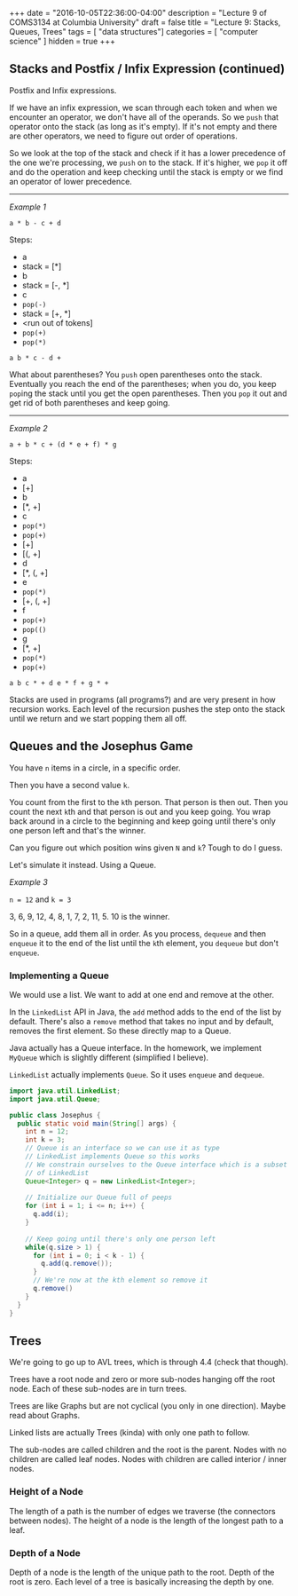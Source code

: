 +++
date = "2016-10-05T22:36:00-04:00"
description = "Lecture 9 of COMS3134 at Columbia University"
draft = false
title = "Lecture 9: Stacks, Queues, Trees"
tags = [ "data structures"]
categories = [ "computer science" ]
hidden = true
+++

## Stacks and Postfix / Infix Expression (continued)

Postfix and Infix expressions.

If we have an infix expression, we scan through each token and when we
encounter an operator, we don't have all of the operands.  So we `push` that
operator onto the stack (as long as it's empty).  If it's not empty and there
are other operators, we need to figure out order of operations.

So we look at the top of the stack and check if it has a lower precedence of
the one we're processing, we `push` on to the stack.  If it's higher, we `pop`
it off and do the operation and keep checking until the stack is empty or we
find an operator of lower precedence.

---

*Example 1*

`a * b - c + d`

Steps:

* a
* stack = [*]
* b
* stack = [-, *]
* c
* `pop(-)`
* stack = [+, *]
* <run out of tokens]
* `pop(+)`
* `pop(*)`

`a b * c - d +`

What about parentheses?  You `push` open parentheses onto the stack.
Eventually you reach the end of the parentheses; when you do, you keep `pop`ing
the stack until you get the open parentheses.  Then you `pop` it out and get
rid of both parentheses and keep going.

---

*Example 2*

`a + b * c + (d * e + f) * g`

Steps:

* a
* [+]
* b
* [*, +]
* c
* `pop(*)`
* `pop(+)`
* [+]
* [(, +]
* d
* [*, (, +]
* e
* `pop(*)`
* [+, (, +]
* f
* `pop(+)`
* `pop(()`
* g
* [*, +]
* `pop(*)`
* `pop(+)`

`a b c * + d e * f + g * +`

Stacks are used in programs (all programs?) and are very present in how
recursion works.  Each level of the recursion pushes the step onto the stack
until we return and we start popping them all off.


## Queues and the Josephus Game

You have `n` items in a circle, in a specific order.

Then you have a second value `k`.

You count from the first to the `k`th person.  That person is then out.  Then
you count the next `k`th and that person is out and you keep going.  You wrap
back around in a circle to the beginning and keep going until there's only one
person left and that's the winner.

Can you figure out which position wins given `N` and `k`?  Tough to do I guess.

Let's simulate it instead.  Using a Queue.

*Example 3*

`n = 12` and `k = 3`

3, 6, 9, 12, 4, 8, 1, 7, 2, 11, 5.  10 is the winner.

So in a queue, add them all in order.  As you process, `dequeue` and then
`enqueue` it to the end of the list until the `k`th element, you `dequeue`
but don't `enqueue`.

### Implementing a Queue

We would use a list.  We want to add at one end and remove at the other.

In the `LinkedList` API in Java, the `add` method adds to the end of the list
by default.  There's also a `remove` method that takes no input and by default,
removes the first element.  So these directly map to a Queue.

Java actually has a Queue interface.  In the homework, we implement `MyQueue`
which is slightly different (simplified I believe).

`LinkedList` actually implements `Queue`.  So it uses `enqueue` and `dequeue`.

```java
import java.util.LinkedList;
import java.util.Queue;

public class Josephus {
  public static void main(String[] args) {
    int n = 12;
    int k = 3;
    // Queue is an interface so we can use it as type
    // LinkedList implements Queue so this works
    // We constrain ourselves to the Queue interface which is a subset
    // of LinkedList
    Queue<Integer> q = new LinkedList<Integer>;
    
    // Initialize our Queue full of peeps
    for (int i = 1; i <= n; i++) {
      q.add(i);
    }
    
    // Keep going until there's only one person left
    while(q.size > 1) {
      for (int i = 0; i < k - 1) {
        q.add(q.remove());
      }
      // We're now at the kth element so remove it
      q.remove()
    }
  }
}
```


## Trees

We're going to go up to AVL trees, which is through 4.4 (check that though).

Trees have a root node and zero or more sub-nodes hanging off the root node.
Each of these sub-nodes are in turn trees.

Trees are like Graphs but are not cyclical (you only in one direction). Maybe
read about Graphs.

Linked lists are actually Trees (kinda) with only one path to follow.

The sub-nodes are called children and the root is the parent.  Nodes with no
children are called leaf nodes.  Nodes with children are called interior /
inner nodes.

### Height of a Node

The length of a path is the number of edges we traverse (the connectors between
nodes).  The height of a node is the length of the longest path to a leaf.

### Depth of a Node

Depth of a node is the length of the unique path to the root.  Depth of the
root is zero.  Each level of a tree is basically increasing the depth by one.
